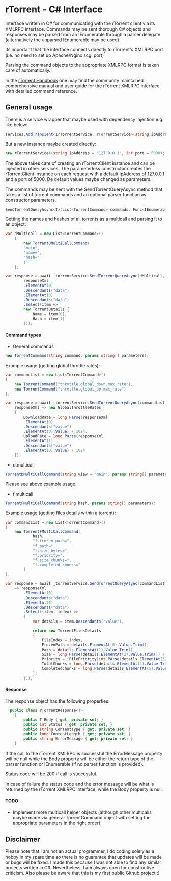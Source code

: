 # rTorrent - C# Interface

Interface written in C# for communicating with the rTorrent client via its XMLRPC interface. Commands may be sent thorough C# objects and responses may be parsed from an IEnumerable<XElement> through a parser delegate (alternatively the unparsed IEnumerable<XElement> may be used).

Its important that the interface connects directly to rTorrent's XMLRPC port (i.e. no need to set up Apache/Nginx scgi port)

Parsing the command objects to the appropriate XMLRPC format is taken care of automatically.

In the [rTorrent Handbook](https://rtorrent-docs.readthedocs.io/en/latest/) one may find the community maintained comprehensive manual and user guide for the rTorrent XMLRPC interface with detailed command reference.


## General usage

There is a service wrapper that maybe used with dependency injection e.g. like below:

```cs
services.AddTransient<IrTorrentService, rTorrentService>(string ipAddress = "127.0.0.1", int port = 5000);
```

But a new instance maybe created directly:

```cs
new rTorrentService>(string ipAddress = "127.0.0.1", int port = 5000);
```

The above takes care of creating an rTorrentClient instance and can be injected in other services. The parameterless constructor creates the rTorrentClient instance on each request with a default ipAddress of 127.0.0.1 and a port of 5000. De default values maybe changed as parameters.

The commands may be sent with the SendTorrentQueryAsync method that takes a list of torrent commands and an optional parser function as constructor parameters.

```cs
SendTorrentQueryAsync<T>(List<TorrentCommand> commands, Func<IEnumerable<XElement>, T> parser);
```

Getting the names and hashes of all torrents as a multicall and parsing it to an object:

```cs
var dMulticall = new List<TorrentCommand>()
    {
        new TorrentDMultiCallCommand(
        "main",
        "name=",
        "hash="
        )
    };

var response = await _torrentService.SendTorrentQueryAsync(dMulticall, responseXml =>
        responseXml
        .ElementAt(0)
        .Descendants("data")
        .ElementAt(0)
        .Descendants("data")
        .Select(item =>
        new TorrentDetails {
            Name = item[0],
            Hash = item[1]
        }));
```

#### Command types

- General commands
```cs
new TorrentCommand(string command, params string[] parameters);
```

Example usage (getting global throttle rates):
```cs
var commandList = new List<TorrentCommand>()
{
    new TorrentCommand("throttle.global_down.max_rate"),
    new TorrentCommand("throttle.global_up.max_rate")
};

var response = await _torrentService.SendTorrentQueryAsync(commandList,
    responseXml => new GlobalThrottleRates
    {
        DownloadRate = long.Parse(responseXml
        .ElementAt(0)
        .Descendants("value")
        .ElementAt(0).Value) / 1024,
        UploadRate = long.Parse(responseXml
        .ElementAt(1)
        .Descendants("value")
        .ElementAt(0).Value) / 1024
    });
```

- d.multicall
```cs
TorrentDMultiCallCommand(string view = "main", params string[] parameters):
```
Please see above example usage.

- f.multicall
```cs
TorrentFMultiCallCommand(string hash, params string[] parameters):
```

Example usage (getting files details within a torrent):

```cs
var commandList = new List<TorrentCommand>()
{
    new TorrentFMultiCallCommand(
            hash,
            "f.frozen_path=",
            "f.path=",
            "f.size_bytes=",
            "f.priority=",
            "f.size_chunks=",
            "f.completed_chunks="
        )
};

var response = await _torrentService.SendTorrentQueryAsync(commandList, responseXml
    => responseXml
        .ElementAt(0)
        .Descendants("data")
        .ElementAt(0)
        .Descendants("data")
        .Select((item, index) =>
        {
            var details = item.Descendants("value");

            return new TorrentFilesDetails
            {
                FileIndex = index,
                FrozenPath = details.ElementAt(0).Value.Trim(),
                Path = details.ElementAt(1).Value.Trim(),
                Size = long.Parse(details.ElementAt(2).Value.Trim()) / 1024,
                Priority = (FilePriority)int.Parse(details.ElementAt(3).Value.Trim()),
                TotalChunks = long.Parse(details.ElementAt(4).Value.Trim()),
                CompletedChunks = long.Parse(details.ElementAt(5).Value.Trim())
            };
        }));
```

#### Response

The response object has the following properties:

```cs
  public class rTorrentResponse<T>
    {
        public T Body { get; private set; }
        public int Status { get; private set; }
        public string ContentType { get; private set; }
        public long ContentLength { get; private set; }
        public string ErrorMessage { get; private set; }
    }
```
If the call to the rTorrent XMLRPC is successful the ErrorMessage property will be null while the Body property will be either the return type of the parser function or IEnumerable<XElement> (if no parser function is provided).

Status code will be 200 if call is successful.

In case of failure the status code and the error message will be what is returned by the rTorrent XMLRPC interface, while the Body property is null.

#### TODO

-   Implement more multicall helper objects (although other multicalls maybe made via general TorrentCommand object with setting the appropriate parameters in the right order)

## Disclaimer

Please note that I am not an actual programmer, I do coding solely as a hobby in my spare time so there is no guarantee that updates will be made or bugs will be fixed. I made this because I was not able to find any similar projects written in C#. Nevertheless, I am always open for constructive criticism. Also please be aware that this is my first public Github project :)
